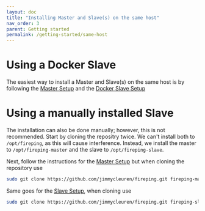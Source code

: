 ```yaml
---
layout: doc
title: "Installing Master and Slave(s) on the same host"
nav_order: 3
parent: Getting started
permalink: /getting-started/same-host
---
```


# Using a Docker Slave
The easiest way to install a Master and Slave(s) on the same host is by following the [Master Setup](/fireping/getting-started/master) and the [Docker Slave Setup](/fireping/getting-started/slaves/docker)

# Using a manually installed Slave
The installation can also be done manually; however, this is not recommended.
Start by cloning the repositry twice. We can't install both to `/opt/fireping`, as this will cause interference. Instead, we install the master to `/opt/fireping-master` and the slave to `/opt/fireping-slave`.

Next, follow the instructions for the [Master Setup](/fireping/getting-started/master) but when cloning the repository use
```bash
sudo git clone https://github.com/jimmycleuren/fireping.git fireping-master
```

Same goes for the [Slave Setup](/fireping/getting-started/slaves/manual), when cloning use
```bash
sudo git clone https://github.com/jimmycleuren/fireping.git fireping-slave
```